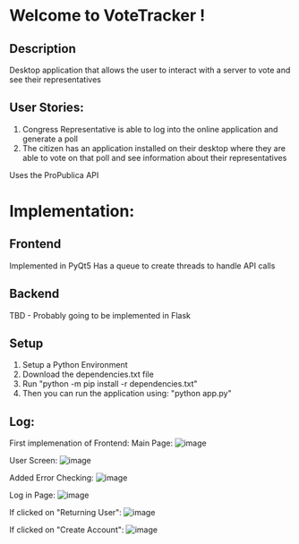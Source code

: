 # Welcome to VoteTracker !
## Description
Desktop application that allows the user to interact with a server to vote and see their representatives

## User Stories:
1. Congress Representative is able to log into the online application and generate a poll
2. The citizen has an application installed on their desktop where they are able to vote on that poll and see information about their representatives

Uses the ProPublica API

# Implementation:
## Frontend
Implemented in PyQt5 
Has a queue to create threads to handle API calls

## Backend
TBD - Probably going to be implemented in Flask

## Setup
1. Setup a Python Environment 
2. Download the dependencies.txt file 
3. Run "python -m pip install -r dependencies.txt" 
4. Then you can run the application using: "python app.py" 


## Log:
First implemenation of Frontend:
Main Page:
![image](https://user-images.githubusercontent.com/55038099/117233947-1327d300-adf2-11eb-84e0-23c24655082b.png)

User Screen:
![image](https://user-images.githubusercontent.com/55038099/117233999-276bd000-adf2-11eb-8961-8b21d17fe730.png)


Added Error Checking:
![image](https://user-images.githubusercontent.com/55038099/117236055-f1304f80-adf5-11eb-93c6-06ec8caac053.png)

Log in Page:
![image](https://user-images.githubusercontent.com/55038099/117236083-00af9880-adf6-11eb-8279-38366e87061b.png)


If clicked on "Returning User":
![image](https://user-images.githubusercontent.com/55038099/117237169-55eca980-adf8-11eb-8e0b-4fd477423129.png)

If clicked on "Create Account":
![image](https://user-images.githubusercontent.com/55038099/117479716-a9611380-af2e-11eb-81fe-710cf8b3f72f.png)




